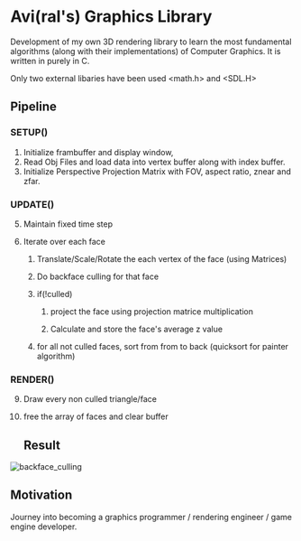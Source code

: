 # Avi(ral's) Graphics Library

Development of my own 3D rendering library to learn the most fundamental algorithms (along with their implementations) of Computer Graphics. 
It is written in purely in C.

Only two external libaries have been used <math.h> and <SDL.H>

## Pipeline

### SETUP()

1. Initialize frambuffer and display window,
2. Read Obj Files and load data into vertex buffer along with index buffer.
3. Initialize Perspective Projection Matrix with FOV, aspect ratio, znear and zfar.

### UPDATE()

5. Maintain fixed time step

6. Iterate over each face
   
   1. Translate/Scale/Rotate the each vertex of the face (using Matrices)
   
   2. Do backface culling for that face
   
   3. if(!culled)
      
      1. project the face using projection matrice multiplication
      
      2. Calculate and store the face's average z value
   
   4. for all not culled faces, sort from from to back (quicksort for painter algorithm)

### RENDER()

9. Draw every non culled triangle/face

10. free the array of faces and clear buffer
    
    ## Result

![backface_culling](https://github.com/aviralgoel/AviGL/blob/master/MyProject/progress/demo.gif?raw=true)

## Motivation

Journey into becoming a graphics programmer / rendering engineer / game engine developer.


